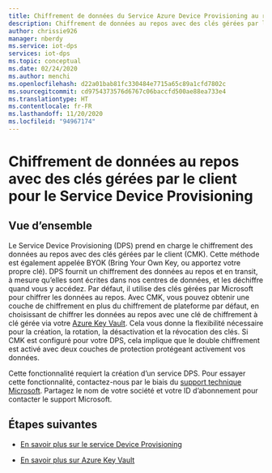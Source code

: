 ```yaml
---
title: Chiffrement de données du Service Azure Device Provisioning au repos à l’aide de clés gérées par le client | Microsoft Docs
description: Chiffrement de données au repos avec des clés gérées par le client pour le Service Device Provisioning
author: chrissie926
manager: nberdy
ms.service: iot-dps
services: iot-dps
ms.topic: conceptual
ms.date: 02/24/2020
ms.author: menchi
ms.openlocfilehash: d22a01bab81fc330484e7715a65c89a1cfd7802c
ms.sourcegitcommit: cd9754373576d6767c06baccfd500ae88ea733e4
ms.translationtype: HT
ms.contentlocale: fr-FR
ms.lasthandoff: 11/20/2020
ms.locfileid: "94967174"
---
```

# <a name="encryption-of-data-at-rest-with-customer-managed-keys-for-device-provisioning-service"></a>Chiffrement de données au repos avec des clés gérées par le client pour le Service Device Provisioning

## <a name="overview"></a>Vue d’ensemble

Le Service Device Provisioning (DPS) prend en charge le chiffrement des données au repos avec des clés gérées par le client (CMK). Cette méthode est également appelée BYOK (Bring Your Own Key, ou apportez votre propre clé). DPS fournit un chiffrement des données au repos et en transit, à mesure qu’elles sont écrites dans nos centres de données, et les déchiffre quand vous y accédez. Par défaut, il utilise des clés gérées par Microsoft pour chiffrer les données au repos. Avec CMK, vous pouvez obtenir une couche de chiffrement en plus du chiffrement de plateforme par défaut, en choisissant de chiffrer les données au repos avec une clé de chiffrement à clé gérée via votre [Azure Key Vault](https://azure.microsoft.com/services/key-vault/). Cela vous donne la flexibilité nécessaire pour la création, la rotation, la désactivation et la révocation des clés. Si CMK est configuré pour votre DPS, cela implique que le double chiffrement est activé avec deux couches de protection protégeant activement vos données. 

Cette fonctionnalité requiert la création d’un service DPS. Pour essayer cette fonctionnalité, contactez-nous par le biais du [support technique Microsoft](https://azure.microsoft.com/support/create-ticket/). Partagez le nom de votre société et votre ID d’abonnement pour contacter le support Microsoft.


## <a name="next-steps"></a>Étapes suivantes

* [En savoir plus sur le service Device Provisioning](./index.yml)

* [En savoir plus sur Azure Key Vault](../key-vault/general/overview.md)